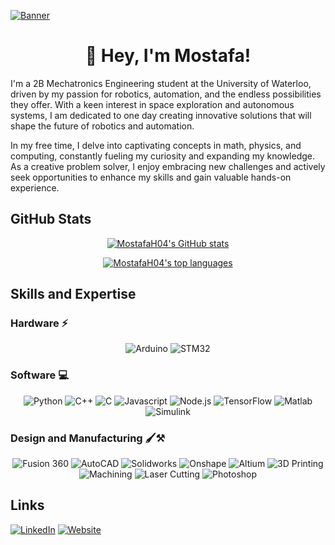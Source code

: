 [![Banner](https://media.discordapp.net/attachments/388874244102160385/1062597352210305094/image.png)](https://mostafah04.github.io)

<h1 align="center">👋 Hey, I'm Mostafa!</h1>

I'm a 2B Mechatronics Engineering student at the University of Waterloo, driven by my passion for robotics, automation, and the endless possibilities they offer. With a keen interest in space exploration and autonomous systems, I am dedicated to one day creating innovative solutions that will shape the future of robotics and automation.

In my free time, I delve into captivating concepts in math, physics, and computing, constantly fueling my curiosity and expanding my knowledge. As a creative problem solver, I enjoy embracing new challenges and actively seek opportunities to enhance my skills and gain valuable hands-on experience.

## GitHub Stats

<div align="center">

[![MostafaH04's GitHub stats](https://github-readme-stats.vercel.app/api?username=MostafaH04&include_all_commits=true&theme=tokyonight&hide_border=true&border_radius=0&count_private=true)](https://github.com/MostafaH04)

[![MostafaH04's top languages](https://github-readme-stats.vercel.app/api/top-langs/?username=MostafaH04&hide=Processing&layout=compact&theme=tokyonight&hide_border=true&border_radius=0&card_width=250)](https://github.com/MostafaH04)

</div>

## Skills and Expertise

### Hardware ⚡
<div align="center">

![Arduino](https://img.shields.io/badge/Arduino-00979D?style=for-the-badge&logo=arduino&logoColor=white) ![STM32](https://img.shields.io/badge/STM32-03234B?style=for-the-badge&logo=stmicroelectronics&logoColor=white)

</div>

### Software 💻
<div align="center">

![Python](https://img.shields.io/badge/Python-3776AB?style=for-the-badge&logo=python&logoColor=white) ![C++](https://img.shields.io/badge/C++-00599C?style=for-the-badge&logo=c%2B%2B&logoColor=white) ![C](https://img.shields.io/badge/C-00599C?style=for-the-badge&logo=c&logoColor=white) ![Javascript](https://img.shields.io/badge/JavaScript-F7DF1E?style=for-the-badge&logo=javascript&logoColor=black)  ![Node.js](https://img.shields.io/badge/Node.js-339933?style=for-the-badge&logo=node.js&logoColor=white) ![TensorFlow](https://img.shields.io/badge/TensorFlow-FF6F00?style=for-the-badge&logo=tensorflow&logoColor=white) ![Matlab](https://img.shields.io/badge/MATLAB-0076A8?style=for-the-badge&logo=mathworks&logoColor=white) ![Simulink](https://img.shields.io/badge/Simulink-9B79F7?style=for-the-badge&logo=mathworks&logoColor=white)

</div>

### Design and Manufacturing 🖌️⚒️
<div align="center">

![Fusion 360](https://img.shields.io/badge/Fusion%20360-FF9900?style=for-the-badge&logo=autodesk&logoColor=white) ![AutoCAD](https://img.shields.io/badge/AutoCAD-CA472F?style=for-the-badge&logo=autodesk&logoColor=white) ![Solidworks](https://img.shields.io/badge/Solidworks-004F87?style=for-the-badge&logo=solidworks&logoColor=white) ![Onshape](https://img.shields.io/badge/Onshape-FF5C5C?style=for-the-badge&logo=onshape&logoColor=white) ![Altium](https://img.shields.io/badge/Altium-007DBF?style=for-the-badge&logo=altium%20designer&logoColor=white) ![3D Printing](https://img.shields.io/badge/3D%20Printing-333333?style=for-the-badge&logo=3d%20printing&logoColor=white) ![Machining](https://img.shields.io/badge/Machining-7D7D7D?style=for-the-badge&logo=machining&logoColor=white) ![Laser Cutting](https://img.shields.io/badge/Laser%20Cutting-FF0000?style=for-the-badge&logo=laser-cutting&logoColor=white) ![Photoshop](https://img.shields.io/badge/Photoshop-31A8FF?style=for-the-badge&logo=adobe-photoshop&logoColor=white)

</div>


## Links

[![LinkedIn](https://img.shields.io/badge/LinkedIn-Connect-blue?style=for-the-badge&logo=linkedin)](https://www.linkedin.com/in/mostafa-hussein-04/)
[![Website](https://img.shields.io/badge/Website-Visit%20My%20Website-blue?style=for-the-badge&logo=google-chrome&logoColor=white)](https://mostafah04.github.io)
